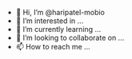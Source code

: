 - 👋 Hi, I’m @haripatel-mobio
- 👀 I’m interested in ...
- 🌱 I’m currently learning ...
- 💞️ I’m looking to collaborate on ...
- 📫 How to reach me ...

<!---
haripatel-mobio/haripatel-mobio is a ✨ special ✨ repository because its `README.md` (this file) appears on your GitHub profile.
You can click the Preview link to take a look at your changes.
--->
